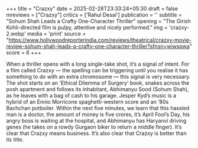 +++
title = "Crazxy"
date = 2025-02-28T23:33:24+05:30
draft = false
mreviews = ["Crazxy"]
critics = ['Rahul Desai']
publication = ''
subtitle = "Sohum Shah Leads a Crafty One-Character Thriller"
opening = "The Girish Kohli-directed film is pulpy, attentive and nicely performed."
img = 'crazxy-2.webp'
media = 'print'
source = "https://www.hollywoodreporterindia.com/reviews/theatrical/crazxy-movie-review-sohum-shah-leads-a-crafty-one-character-thriller?sfnsn=wiwspwa"
score = 6
+++

When a thriller opens with a long single-take shot, it’s a signal of intent. For a film called Crazxy — the spelling can be triggering until you realise it has something to do with an extra chromosome — this signal is very necessary. The shot starts on an 'Ethical Dilemma of Surgery’ book, snakes across the posh apartment and follows its inhabitant, Abhimanyu Sood (Sohum Shah), as he leaves with a bag of cash to his garage. Jesper Kyd’s music is a hybrid of an Ennio Morricone spaghetti-western score and an ‘80s Bachchan potboiler. Within the next five minutes, we learn that this hassled man is a doctor, the amount of money is five crores, it’s April Fool’s Day, his angry boss is waiting at the hospital, and Abhimanyu has Haryanvi driving genes (he takes on a rowdy Gurgaon biker to return a middle finger). It’s clear that Crazxy means business. It’s also clear that Crazxy is better than its title.
